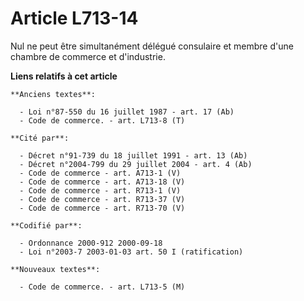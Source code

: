# Article L713-14

Nul ne peut être simultanément délégué consulaire et membre d'une chambre de commerce et d'industrie.

**Liens relatifs à cet article**

	**Anciens textes**:

	  - Loi n°87-550 du 16 juillet 1987 - art. 17 (Ab)
	  - Code de commerce. - art. L713-8 (T)

	**Cité par**:

	  - Décret n°91-739 du 18 juillet 1991 - art. 13 (Ab)
	  - Décret n°2004-799 du 29 juillet 2004 - art. 4 (Ab)
	  - Code de commerce - art. A713-1 (V)
	  - Code de commerce - art. A713-18 (V)
	  - Code de commerce - art. R713-1 (V)
	  - Code de commerce - art. R713-37 (V)
	  - Code de commerce - art. R713-70 (V)

	**Codifié par**:

	  - Ordonnance 2000-912 2000-09-18
	  - Loi n°2003-7 2003-01-03 art. 50 I (ratification)

	**Nouveaux textes**:

	  - Code de commerce. - art. L713-5 (M)
